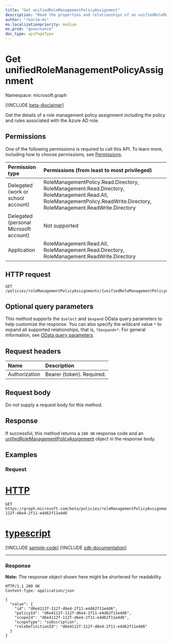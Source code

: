 ```yaml
---
title: "Get unifiedRoleManagementPolicyAssignment"
description: "Read the properties and relationships of an unifiedRoleManagementPolicyAssignment object."
author: "rkarim-ms"
ms.localizationpriority: medium
ms.prod: "governance"
doc_type: apiPageType
---
```


# Get unifiedRoleManagementPolicyAssignment
Namespace: microsoft.graph

[!INCLUDE [beta-disclaimer](../../includes/beta-disclaimer.md)]

Get the details of a role management policy assignment including the policy and rules associated with the Azure AD role.

## Permissions
One of the following permissions is required to call this API. To learn more, including how to choose permissions, see [Permissions](/graph/permissions-reference).

|Permission type|Permissions (from least to most privileged)|
|:---|:---|
|Delegated (work or school account)|RoleManagementPolicy.Read.Directory, RoleManagement.Read.Directory, RoleManagement.Read.All, RoleManagementPolicy.ReadWrite.Directory, RoleManagement.ReadWrite.Directory|
|Delegated (personal Microsoft account)|Not supported|
|Application|RoleManagement.Read.All, RoleManagement.Read.Directory, RoleManagement.ReadWrite.Directory|

## HTTP request

<!-- {
  "blockType": "ignored"
}
-->
``` http
GET /policies/roleManagementPolicyAssignments/{unifiedRoleManagementPolicyAssignmentId}
```

## Optional query parameters
This method supports the `$select` and `$expand` OData query parameters to help customize the response. You can also specify the wildcard value `*` to expand all supported relationships, that is, `?$expand=*`. For general information, see [OData query parameters](/graph/query-parameters).

## Request headers
|Name|Description|
|:---|:---|
|Authorization|Bearer {token}. Required.|

## Request body
Do not supply a request body for this method.

## Response

If successful, this method returns a `200 OK` response code and an [unifiedRoleManagementPolicyAssignment](../resources/unifiedrolemanagementpolicyassignment.md) object in the response body.

## Examples

### Request

# [HTTP](#tab/http)
<!-- {
  "blockType": "request",
  "name": "get_unifiedrolemanagementpolicyassignment"
}
-->
``` http
GET https://graph.microsoft.com/beta/policies/roleManagementPolicyAssignments/d6e4112f-112f-d6e4-2f11-e4d62f11e4d6
```

# [typescript](#tab/typescript)
[!INCLUDE [sample-code](../includes/snippets/typescript/get-unifiedrolemanagementpolicyassignment-typescript-snippets.md)]
[!INCLUDE [sdk-documentation](../includes/snippets/snippets-sdk-documentation-link.md)]

---



### Response
**Note:** The response object shown here might be shortened for readability.
<!-- {
  "blockType": "response",
  "truncated": true,
  "@odata.type": "microsoft.graph.unifiedRoleManagementPolicyAssignment"
}
-->
``` http
HTTP/1.1 200 OK
Content-Type: application/json

{
  "value": {
    "id": "d6e4112f-112f-d6e4-2f11-e4d62f11e4d6",
    "policyId": "d6e4112f-112f-d6e4-2f11-e4d62f11e4d6",
    "scopeId": "d6e4112f-112f-d6e4-2f11-e4d62f11e4d6",
    "scopeType": "subscription",
    "roleDefinitionId": "d6e4112f-112f-d6e4-2f11-e4d62f11e4d6"
  }
}
```

